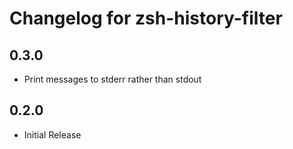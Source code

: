 Changelog for zsh-history-filter
================================

0.3.0
-----
* Print messages to stderr rather than stdout

0.2.0
-----
* Initial Release
